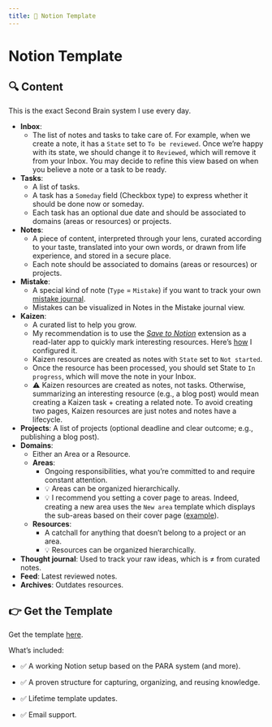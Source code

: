 ```yaml
---
title: 🔧 Notion Template
---
```


# Notion Template

## 🔍 Content

This is the exact Second Brain system I use every day.

- **Inbox**:
    - The list of notes and tasks to take care of. For example, when we create a note, it has a `State` set to `To be reviewed`. Once we’re happy with its state, we should change it to `Reviewed`, which will remove it from your Inbox. You may decide to refine this view based on when you believe a note or a task to be ready.
- **Tasks**:
    - A list of tasks.
    - A task has a `Someday` field (Checkbox type) to express whether it should be done now or someday.
    - Each task has an optional due date and should be associated to domains (areas or resources) or projects.
- **Notes**:
    - A piece of content, interpreted through your lens, curated according to your taste, translated into your own words, or drawn from life experience, and stored in a secure place.
    - Each note should be associated to domains (areas or resources) or projects.
- **Mistake**:
    - A special kind of note (`Type` = `Mistake`) if you want to track your own [mistake journal](https://www.thecoder.cafe/p/mistake-journal).
    - Mistakes can be visualized in Notes in the Mistake journal view.
- **Kaizen**:
    - A curated list to help you grow.
    - My recommendation is to use the [*Save to Notion*](https://www.savetonotion.so/) extension as a read-later app to quickly mark interesting resources. Here’s [how](https://raw.githubusercontent.com/teivah/thecodercafe/refs/heads/main/res/second-brain-save-to-notion.png) I configured it.
    - Kaizen resources are created as notes with `State` set to `Not started`.
    - Once the resource has been processed, you should set State to `In progress`, which will move the note in your Inbox.
    - ⚠️ Kaizen resources are created as notes, not tasks. Otherwise, summarizing an interesting resource (e.g., a blog post) would mean creating a Kaizen task + creating a related note. To avoid creating two pages, Kaizen resources are just notes and notes have a lifecycle.
- **Projects**: A list of projects (optional deadline and clear outcome; e.g., publishing a blog post).
- **Domains**:
    - Either an Area or a Resource.
    - **Areas**:
        - Ongoing responsibilities, what you’re committed to and require constant attention.
        - 💡 Areas can be organized hierarchically.
        - 💡 I recommend you setting a cover page to areas. Indeed, creating a new area uses the `New area` template which displays the sub-areas based on their cover page ([example](https://raw.githubusercontent.com/teivah/thecodercafe/refs/heads/main/res/second-brain-area.png)).
    - **Resources**:
        - A catchall for anything that doesn’t belong to a project or an area.
        - 💡 Resources can be organized hierarchically.
- **Thought journal**: Used to track your raw ideas, which is ≠ from curated notes.
- **Feed**: Latest reviewed notes.
- **Archives**: Outdates resources.

## 👉 Get the Template

Get the template [here](https://buy.stripe.com/cNicN5fv2fJU1Z81lM4Vy03).

What’s included:

- ✅ A working Notion setup based on the PARA system (and more).

- ✅ A proven structure for capturing, organizing, and reusing knowledge.

- ✅ Lifetime template updates.

- ✅ Email support.
